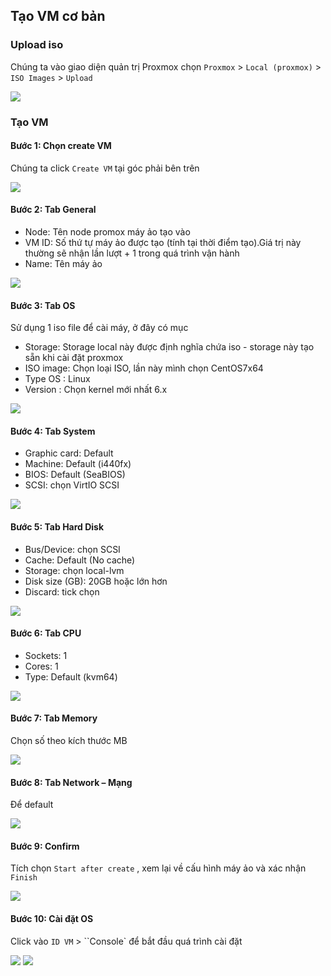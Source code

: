 ## Tạo VM cơ bản

### Upload iso

Chúng ta vào giao diện quản trị Proxmox chọn ``Proxmox`` > ``Local (proxmox)`` > ``ISO Images`` > ``Upload``

  <img src="proxmoximages/Screenshot_21.png">

### Tạo VM

#### Bước 1: Chọn create VM

Chúng ta click ``Create VM``  tại góc phải bên trên

  <img src="proxmoximages/Screenshot_28.png">

#### Bước 2: Tab General 

  + Node: Tên node promox máy ảo tạo vào
  + VM ID: Số thứ tự máy ảo được tạo (tính tại thời điểm tạo).Giá trị này thường sẽ nhận lần lượt + 1 trong quá trình vận hành
  + Name: Tên máy ảo

  <img src="proxmoximages/Screenshot_29.png">

#### Bước 3: Tab OS 

Sử dụng 1 iso file để cài máy, ở đây có mục 
  + Storage: Storage local này được định nghĩa chứa iso - storage này tạo sẵn khi cài đặt proxmox
  + ISO image: Chọn loại ISO, lần này mình chọn CentOS7x64
  + Type OS : Linux
  + Version : Chọn kernel mới nhất 6.x
  <img src="proxmoximages/Screenshot_30.png">

#### Bước 4: Tab System

  + Graphic card: Default
  + Machine: Default (i440fx)
  + BIOS: Default (SeaBIOS)
  + SCSI: chọn VirtIO SCSI
  <img src="proxmoximages/Screenshot_31.png">

#### Bước 5: Tab Hard Disk

  + Bus/Device: chọn SCSI
  + Cache: Default (No cache)
  + Storage: chọn local-lvm
  + Disk size (GB): 20GB hoặc lớn hơn
  + Discard: tick chọn
  <img src="proxmoximages/Screenshot_32.png">

#### Bước 6: Tab CPU

  + Sockets: 1
  + Cores: 1
  + Type: Default (kvm64)

  <img src="proxmoximages/Screenshot_33.png">


#### Bước 7: Tab Memory

Chọn số theo kích thước MB

  <img src="proxmoximages/Screenshot_34.png">

#### Bước 8: Tab Network – Mạng

Để default

  <img src="proxmoximages/Screenshot_35.png">

#### Bước 9: Confirm

Tích chọn ``Start after create`` , xem lại về cấu hình máy ảo và xác nhận ``Finish``

  <img src="proxmoximages/Screenshot_36.png">

#### Bước 10: Cài đặt OS

Click vào ``ID VM`` > ``Console` để bắt đầu quá trình cài đặt

  <img src="proxmoximages/Screenshot_38.png">

  <img src="proxmoximages/Screenshot_39.png">